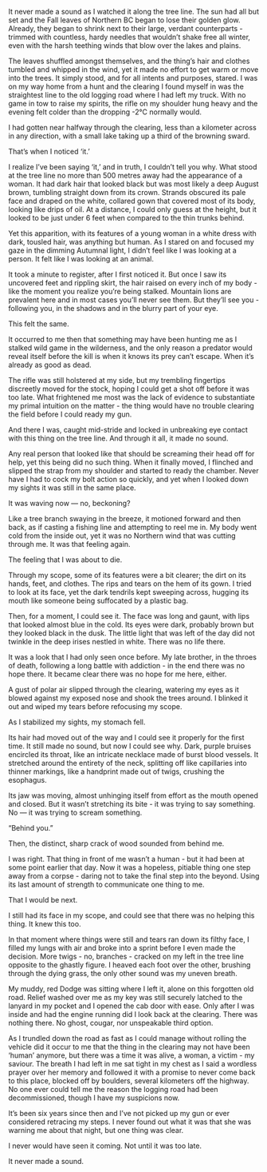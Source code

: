 It never made a sound as I watched it along the tree line. The sun had all but set and the Fall leaves of Northern BC began to lose their golden glow. Already, they began to shrink next to their large, verdant counterparts - trimmed with countless, hardy needles that wouldn’t shake free all winter, even with the harsh teething winds that blow over the lakes and plains. 

The leaves shuffled amongst themselves, and the thing’s hair and clothes tumbled and whipped in the wind, yet it made no effort to get warm or move into the trees. It simply stood, and for all intents and purposes, stared. I was on my way home from a hunt and the clearing I found myself in was the straightest line to the old logging road where I had left my truck. With no game in tow to raise my spirits, the rifle on my shoulder hung heavy and the evening felt colder than the dropping -2°C normally would.

I had gotten near halfway through the clearing, less than a kilometer across in any direction, with a small lake taking up a third of the browning sward. 

That’s when I noticed ‘it.’ 

I realize I’ve been saying ‘it,’ and in truth, I couldn’t tell you why. What stood at the tree line no more than 500 metres away had the appearance of a woman. It had dark hair that looked black but was most likely a deep August brown, tumbling straight down from its crown. Strands obscured its pale face and draped on the white, collared gown that covered most of its body, looking like drips of oil. At a distance, I could only guess at the height, but it looked to be just under 6 feet when compared to the thin trunks behind. 

Yet this apparition, with its features of a young woman in a white dress with dark, tousled hair, was anything but human. As I stared on and focused my gaze in the dimming Autumnal light, I didn’t feel like I was looking at a person. It felt like I was looking at an animal. 

It took a minute to register, after I first noticed it. But once I saw its uncovered feet and rippling skirt, the hair raised on every inch of my body - like the moment you realize you’re being stalked. Mountain lions are prevalent here and in most cases you’ll never see them. But they’ll see you - following you, in the shadows and in the blurry part of your eye.

This felt the same. 

It occurred to me then that something may have been hunting me as I stalked wild game in the wilderness, and the only reason a predator would reveal itself before the kill is when it knows its prey can’t escape. When it’s already as good as dead.

The rifle was still holstered at my side, but my trembling fingertips discreetly moved for the stock, hoping I could get a shot off before it was too late. What frightened me most was the lack of evidence to substantiate my primal intuition on the matter - the thing would have no trouble clearing the field before I could ready my gun.

And there I was, caught mid-stride and locked in unbreaking eye contact with this thing on the tree line. And through it all, it made no sound.

Any real person that looked like that should be screaming their head off for help, yet this being did no such thing. When it finally moved, I flinched and slipped the strap from my shoulder and started to ready the chamber. Never have I had to cock my bolt action so quickly, and yet when I looked down my sights it was still in the same place. 

It was waving now — no, beckoning?

Like a tree branch swaying in the breeze, it motioned forward and then back, as if casting a fishing line and attempting to reel me in. My body went cold from the inside out, yet it was no Northern wind that was cutting through me. It was that feeling again. 

The feeling that I was about to die. 

Through my scope, some of its features were a bit clearer; the dirt on its hands, feet, and clothes. The rips and tears on the hem of its gown. I tried to look at its face, yet the dark tendrils kept sweeping across, hugging its mouth like someone being suffocated by a plastic bag. 

Then, for a moment, I could see it. The face was long and gaunt, with lips that looked almost blue in the cold. Its eyes were dark, probably brown but they looked black in the dusk. The little light that was left of the day did not twinkle in the deep irises nestled in white. There was no life there. 

It was a look that I had only seen once before. My late brother, in the throes of death, following a long battle with addiction - in the end there was no hope there. It became clear there was no hope for me here, either.

A gust of polar air slipped through the clearing, watering my eyes as it blowed against my exposed nose and shook the trees around. I blinked it out and wiped my tears before refocusing my scope. 

As I stabilized my sights, my stomach fell. 

Its hair had moved out of the way and I could see it properly for the first time. It still made no sound, but now I could see why. Dark, purple bruises encircled its throat, like an intricate necklace made of burst blood vessels. It stretched around the entirety of the neck, splitting off like capillaries into thinner markings, like a handprint made out of twigs, crushing the esophagus.

Its jaw was moving, almost unhinging itself from effort as the mouth opened and closed. But it wasn’t stretching its bite - it was trying to say something. No — it was trying to scream something. 

“Behind you.”

Then, the distinct, sharp crack of wood sounded from behind me.

I was right. That thing in front of me wasn’t a human - but it had been at some point earlier that day. Now it was a hopeless, pitiable thing one step away from a corpse - daring not to take the final step into the beyond. Using its last amount of strength to communicate one thing to me.

That I would be next.

I still had its face in my scope, and could see that there was no helping this thing. It knew this too.

In that moment where things were still and tears ran down its filthy face, I filled my lungs with air and broke into a sprint before I even made the decision. More twigs - no, branches - cracked on my left in the tree line opposite to the ghastly figure. I heaved each foot over the other, brushing through the dying grass, the only other sound was my uneven breath. 

My muddy, red Dodge was sitting where I left it, alone on this forgotten old road. Relief washed over me as my key was still securely latched to the lanyard in my pocket and I opened the cab door with ease. Only after I was inside and had the engine running did I look back at the clearing. There was nothing there. No ghost, cougar, nor unspeakable third option.

As I trundled down the road as fast as I could manage without rolling the vehicle did it occur to me that the thing in the clearing may not have been ‘human’ anymore, but there was a time it was alive, a woman, a victim - my saviour. The breath I had left in me sat tight in my chest as I said a wordless prayer over her memory and followed it with a promise to never come back to this place, blocked off by boulders, several kilometers off the highway. No one ever could tell me the reason the logging road had been decommissioned, though I have my suspicions now.

It’s been six years since then and I’ve not picked up my gun or ever considered retracing my steps. I never found out what it was that she was warning me about that night, but one thing was clear.

I never would have seen it coming. Not until it was too late.

It never made a sound.
